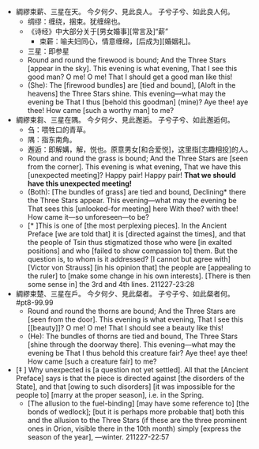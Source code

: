 - 綢繆束薪、三星在天。
今夕何夕、見此良人。
子兮子兮、如此良人何。
    - 绸缪：缠绕，捆束。犹缠绵也。
    - 《诗经》中大部分关于[男女婚事][常言及]“薪”
        - 束薪：喻夫妇同心，情意缠绵，[后成为][婚姻礼]。
    - 三星：即参星
    - Round and round the firewood is bound;
And the Three Stars [appear in the sky].
This evening is what evening,
That I see this good man?
O me! O me!
That I should get a good man like this!
    - (She):
The [firewood bundles] are [tied and bound],
[Aloft in the heavens] the Three Stars shine.
This evening—what may the evening be
That I thus [behold this goodman] (mine)?
Aye thee! aye thee!
How came [such a worthy man] to me?
- 綢繆束芻、三星在隅。
今夕何夕、見此邂逅。
子兮子兮、如此邂逅何。
    - 刍：喂牲口的青草。
    - 隅：指东南角。
    - 邂逅：即解媾，解，悦也。原意男女[和合爱悦]，这里指[志趣相投]的人。
    - Round and round the grass is bound;
And the Three Stars are [seen from the corner].
This evening is what evening,
That we have this [unexpected meeting]?
Happy pair! Happy pair!
**That we should have this unexpected meeting!**
    - (Both):
[The bundles of grass] are tied and bound,
Declining* there the Three Stars appear.
This evening—what may the evening be
That sees this [unlooked-for meeting] here
With thee? with thee!
How came it—so unforeseen—to be?
    - [* ]This is one of [the most perplexing pieces]. In the Ancient Preface [we are told that] it is [directed against the times], and that the people of Tsin thus stigmatized those who were [in exalted positions] and who [failed to show compassion to] them. But the question is, to whom is it addressed? [I cannot but agree with] [Victor von Strauss] [in his opinion that] the people are [appealing to the ruler] to [make some change in his own interests]. [There is then some sense in] the 3rd and 4th lines.
211227-23:28
- 綢繆束楚、三星在戶。
今夕何夕、見此粲者。
子兮子兮、如此粲者何。 #pt8-99.99
    - Round and round the thorns are bound;
And the Three Stars are [seen from the door].
This evening is what evening,
That I see this [[beauty]]?
O me! O me!
That I should see a beauty like this!
    - (He):
The bundles of thorns are tied and bound,
The Three Stars [shine through the doorway there].
This evening—what may the evening be
That I thus behold this creature fair?
Aye thee! aye thee!
How came [such a creature fair] to me?
- [‡ ] Why unexpected is [a question not yet settled]. All that the [Ancient Preface] says is that the piece is directed against [the disorders of the State], and that [owing to such disorders] [it was impossible for the people to] [marry at the proper season], i.e. in the Spring.
    - [The allusion to the fuel-binding] [may have some reference to] [the bonds of wedlock]; [but it is perhaps more probable that] both this and the allusion to the Three Stars (if these are the three prominent ones in Orion, visible there in the 10th month) simply [express the season of the year], —winter.
211227-22:57
